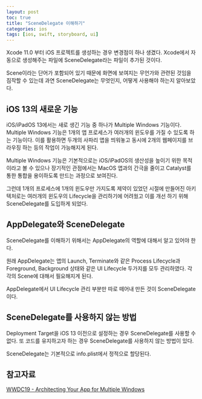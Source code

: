 ```yaml
---
layout: post
toc: true
title: "SceneDelegate 이해하기"
categories: ios
tags: [ios, swift, storyboard, ui]
---
```


Xcode 11.0 부터 iOS 프로젝트를 생성하는 경우 변경점이 하나 생겼다. Xcode에서 자동으로 생성해주는 파일에 SceneDelegate라는 파일이 추가된 것이다.

Scene이라는 단어가 포함되어 있기 때문에 화면에 보여지는 무언가와 관련된 것임을 짐작할 수 있는데 과연 SceneDelegate는 무엇인지, 어떻게 사용해야 하는지 알아보았다.


## iOS 13의 새로운 기능
iOS/iPadOS 13에서는 새로 생긴 기능 중 하나가 Multiple Windows 기능이다. Multiple Windows 기능은 1개의 앱 프로세스가 여러개의 윈도우를 가질 수 있도록 하는 기능이다. 이를 활용하면 두개의 사파리 앱을 띄워놓고 동시에 2개의 웹페이지를 브라우징 하는 등의 작업이 가능해지게 된다.

Multiple Windows 기능은 기본적으로는 iOS/iPadOS의 생산성을 높이기 위한 목적이라고 볼 수 있으나 장기적인 관점에서는 MacOS 앱과의 간극을 줄이고 Catalyst를 통한 통합을 용이하도록 만드는 과정으로 보여진다.

그런데 1개의 프로세스에 1개의 윈도우만 가지도록 제약이 있었던 시절에 만들어진 아키텍처로는 여러개의 윈도우의 Lifecycle을 관리하기에 어려웠고 이를 개선 하기 위해 SceneDelegate를 도입하게 되었다.


## AppDelegate와 SceneDelegate
SceneDelegate를 이해하기 위해서는 AppDelegate의 역할에 대해서 알고 있어야 한다.

원래 AppDelegate는 앱의 Launch, Terminate와 같은 Process Lifecycle과 Foreground, Background 상태와 같은 UI Lifecycle 두가지를 모두 관리하였다. 각각의 Scene에 대해서 필요해지게 된다.

AppDelegate에서 UI Lifecycle 관리 부분만 따로 떼어내 만든 것이 SceneDelegate이다.


## SceneDelegate를 사용하지 않는 방법
Deployment Target을 iOS 13 이전으로 설정하는 경우 SceneDelegate를 사용할 수 없다. 또 코드를 유지하고자 하는 경우 SceneDelegate를 사용하지 않는 방법이 있다.

SceneDelegate는 기본적으로 info.plist에서 정적으로 할당된다.




## 참고자료
[WWDC19 - Architecting Your App for Multiple Windows](https://wwdc.io/share/wwdc19/258)
